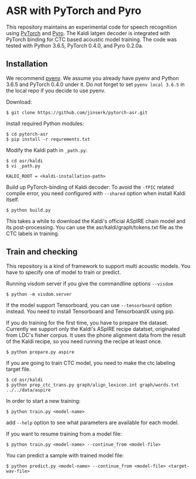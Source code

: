 # ASR with PyTorch and Pyro

This repository maintains an experimental code for speech recognition using [PyTorch](https://github.com/pytorch/pytorch) and [Pyro](https://github.com/pyro/pyro).
The Kaldi latgen decoder is integrated with PyTorch binding for CTC based acoustic model training.
The code was tested with Python 3.6.5, PyTorch 0.4.0, and Pyro 0.2.0a.

## Installation

We recommend [pyenv](https://github.com/pyenv/pyenv). We assume you already have pyenv and Python 3.6.5 and PyTorch 0.4.0 under it.
Do not forget to set `pyenv local 3.6.5` in the local repo if you decide to use pyenv.

Download:
```
$ git clone https://github.com/jinserk/pytorch-asr.git
```

Install required Python modules:
```
$ cd pytorch-asr
$ pip install -r requrements.txt
```

Modify the Kaldi path in `_path.py`:
```
$ cd asr/kaldi
$ vi _path.py

KALDI_ROOT = <kaldi-installation-path>
```

Build up PyTorch-binding of Kaldi decoder:
To avoid the `-fPIC` related compile error, you need configured with `--shared` option when install Kaldi itself.
```
$ python build.py
```
This takes a while to download the Kaldi's official ASpIRE chain model and its post-processing.
You can use the asr/kaldi/graph/tokens.txt file as the CTC labels in training.


## Train and checking

This repository is a kind of framework to support multi acoustic models. You have to specify one of model to train or predict.

Running visdom server if you give the commandline options `--visdom`
```
$ python -m visdom.server
```

If the model support Tensorboard, you can use `--tensorboard` option instead. You need to install Tensorboard and TensorboardX using pip.

If you do training for the first time, you have to prepare the dataset. Currently we support only the Kaldi's ASpIRE recipe datatset, originated from LDC's fisher corpus.
It uses the phone alignment data from the result of the Kaldi recipe, so you need running the recipe at least once.
```
$ python prepare.py aspire
```

If you are going to train CTC model, you need to make the ctc labeling target file.
```
$ cd asr/kaldi
$ python prep_ctc_trans.py graph/align_lexicon.int graph/words.txt ../../data/aspire
```

In order to start a new training:
```
$ python train.py <model-name>
```
add `--help` option to see what parameters are available for each model.

If you want to resume training from a model file:
```
$ python train.py <model-name> --continue_from <model-file>
```

You can predict a sample with trained model file:
```
$ python predict.py <model-name> --continue_from <model-file> <target-wav-file>
```

